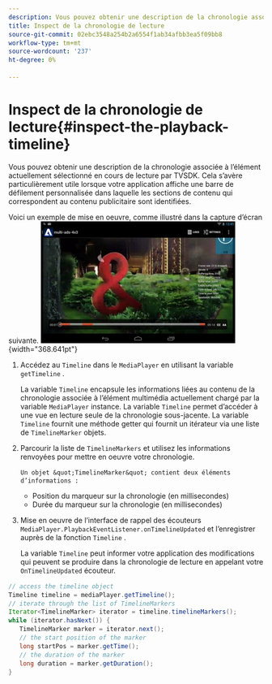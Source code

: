 ```yaml
---
description: Vous pouvez obtenir une description de la chronologie associée à l’élément actuellement sélectionné en cours de lecture par TVSDK. Cela s’avère particulièrement utile lorsque votre application affiche une barre de défilement personnalisée dans laquelle les sections de contenu qui correspondent au contenu publicitaire sont identifiées.
title: Inspect de la chronologie de lecture
source-git-commit: 02ebc3548a254b2a6554f1ab34afbb3ea5f09bb8
workflow-type: tm+mt
source-wordcount: '237'
ht-degree: 0%

---
```


# Inspect de la chronologie de lecture{#inspect-the-playback-timeline}

Vous pouvez obtenir une description de la chronologie associée à l’élément actuellement sélectionné en cours de lecture par TVSDK. Cela s’avère particulièrement utile lorsque votre application affiche une barre de défilement personnalisée dans laquelle les sections de contenu qui correspondent au contenu publicitaire sont identifiées.

Voici un exemple de mise en oeuvre, comme illustré dans la capture d’écran suivante.  ![](assets/inspect-playback.jpg){width="368.641pt"}

1. Accédez au `Timeline` dans le `MediaPlayer` en utilisant la variable `getTimeline` .

   La variable `Timeline` encapsule les informations liées au contenu de la chronologie associée à l’élément multimédia actuellement chargé par la variable `MediaPlayer` instance. La variable `Timeline` permet d’accéder à une vue en lecture seule de la chronologie sous-jacente. La variable `Timeline` fournit une méthode getter qui fournit un itérateur via une liste de `TimelineMarker` objets.

1. Parcourir la liste de `TimelineMarkers` et utilisez les informations renvoyées pour mettre en oeuvre votre chronologie.

       Un objet &quot;TimelineMarker&quot; contient deux éléments d’informations :
   
   * Position du marqueur sur la chronologie (en millisecondes)
   * Durée du marqueur sur la chronologie (en millisecondes)

1. Mise en oeuvre de l’interface de rappel des écouteurs `MediaPlayer.PlaybackEventListener.onTimelineUpdated` et l’enregistrer auprès de la fonction `Timeline` .

   La variable `Timeline` peut informer votre application des modifications qui peuvent se produire dans la chronologie de lecture en appelant votre `OnTimelineUpdated` écouteur.

```java
// access the timeline object 
Timeline timeline = mediaPlayer.getTimeline(); 
// iterate through the list of TimelineMarkers 
Iterator<TimelineMarker> iterator = timeline.timelineMarkers(); 
while (iterator.hasNext()) { 
   TimelineMarker marker = iterator.next(); 
   // the start position of the marker 
   long startPos = marker.getTime(); 
   // the duration of the marker 
   long duration = marker.getDuration(); 
}
```
